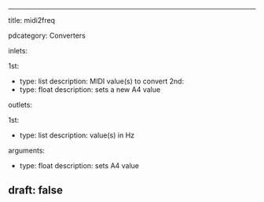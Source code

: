 --- 


title: midi2freq

pdcategory: Converters

inlets:

  1st:
  - type: list
    description: MIDI value(s) to convert
  2nd:
  - type: float
    description: sets a new A4 value

outlets:

  1st:
  - type: list
    description: value(s) in Hz

arguments:
  - type: float
    description: sets A4 value





draft: false
---